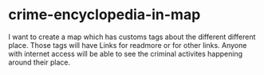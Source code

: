 # crime-encyclopedia-in-map
I want to create a map which has customs tags about the different different place. Those tags will have Links for readmore or for other links. Anyone with internet access will be able to see the criminal activites happening around their place. 
